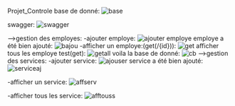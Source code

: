  Projet_Controle
base de donné:
![base](https://github.com/safae12-1/Projet_Controle/assets/124156186/c7ab6b43-ac4d-47d8-9ab5-090f915ef252)

swagger:
![swagger](https://github.com/safae12-1/Projet_Controle/assets/124156186/a64cb91c-20f2-496a-8830-5c6e42388d9f)


-->gestion des employes:
-ajouter employe:
![ajouter employe](https://github.com/safae12-1/Projet_Controle/assets/124156186/33888120-f6ca-46cf-bb83-abc48afbf518)
employe a été bien ajouté:
![bajou](https://github.com/safae12-1/Projet_Controle/assets/124156186/dccd4621-2101-4df9-bbd3-f22003a6fc06)
-afficher un employe:(get(/{id})):
![get](https://github.com/safae12-1/Projet_Controle/assets/124156186/23e17313-ba26-47e4-be06-833b7f749c0a)
afficher tous les employe test(get):
![getall](https://github.com/safae12-1/Projet_Controle/assets/124156186/208e960b-eef2-46d5-926b-a5806d697018)
voila la base de donné:
![cb](https://github.com/safae12-1/Projet_Controle/assets/124156186/8ad850c3-d5e1-4379-a48b-fddf6513bdfe)
-->gestion des services:
-ajouter service:
![ajouser](https://github.com/safae12-1/Projet_Controle/assets/124156186/38ef7a43-52ed-45cb-a9e4-daa05feabf87)
service a été bien ajouté:
![serviceaj](https://github.com/safae12-1/Projet_Controle/assets/124156186/91c4f13e-b61e-47d0-b01f-a8e27f34b0a7)

-afficher un service:
![affserv](https://github.com/safae12-1/Projet_Controle/assets/124156186/53e58f68-33be-4125-8ba3-6a10ea64787a)

-afficher tous les service:
![afftouss](https://github.com/safae12-1/Projet_Controle/assets/124156186/d85e3dc1-8868-4d62-bea7-6755061f0e88)

